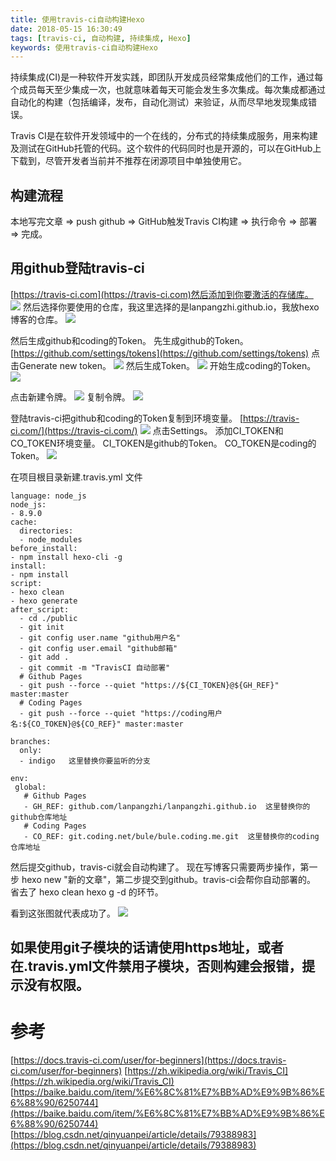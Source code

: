 ```yaml
---
title: 使用travis-ci自动构建Hexo
date: 2018-05-15 16:30:49
tags: [travis-ci, 自动构建, 持续集成, Hexo]
keywords: 使用travis-ci自动构建Hexo
---
```


持续集成(CI)是一种软件开发实践，即团队开发成员经常集成他们的工作，通过每个成员每天至少集成一次，也就意味着每天可能会发生多次集成。每次集成都通过自动化的构建（包括编译，发布，自动化测试）来验证，从而尽早地发现集成错误。
<!--more-->
Travis CI是在软件开发领域中的一个在线的，分布式的持续集成服务，用来构建及测试在GitHub托管的代码。这个软件的代码同时也是开源的，可以在GitHub上下载到，尽管开发者当前并不推荐在闭源项目中单独使用它。

## 构建流程
本地写完文章  =>  push github  =>  GitHub触发Travis CI构建  =>  执行命令  =>  部署  =>   完成。


## 用github登陆travis-ci
[https://travis-ci.com](https://travis-ci.com)然后添加到你要激活的存储库。
![](http://hexo-1252491761.file.myqcloud.com/%E4%BD%BF%E7%94%A8travis-ci%E8%87%AA%E5%8A%A8%E6%9E%84%E5%BB%BAHexo/QQ%E5%9B%BE%E7%89%8720180515180738.png)
然后选择你要使用的仓库，我这里选择的是lanpangzhi.github.io，我放hexo博客的仓库。
![](http://hexo-1252491761.file.myqcloud.com/%E4%BD%BF%E7%94%A8travis-ci%E8%87%AA%E5%8A%A8%E6%9E%84%E5%BB%BAHexo/QQ%E5%9B%BE%E7%89%8720180515180908.png)

然后生成github和coding的Token。
先生成github的Token。
[https://github.com/settings/tokens](https://github.com/settings/tokens)
点击Generate new token。
![](http://hexo-1252491761.file.myqcloud.com/%E4%BD%BF%E7%94%A8travis-ci%E8%87%AA%E5%8A%A8%E6%9E%84%E5%BB%BAHexo/%E5%BE%AE%E4%BF%A1%E5%9B%BE%E7%89%87_20180517132208.png)
然后生成Token。
![](http://hexo-1252491761.file.myqcloud.com/%E4%BD%BF%E7%94%A8travis-ci%E8%87%AA%E5%8A%A8%E6%9E%84%E5%BB%BAHexo/QQ%E5%9B%BE%E7%89%8720180517132418.png)
开始生成coding的Token。
![](http://hexo-1252491761.file.myqcloud.com/%E4%BD%BF%E7%94%A8travis-ci%E8%87%AA%E5%8A%A8%E6%9E%84%E5%BB%BAHexo/QQ%E5%9B%BE%E7%89%8720180517132723.png)

点击新建令牌。
![](http://hexo-1252491761.file.myqcloud.com/%E4%BD%BF%E7%94%A8travis-ci%E8%87%AA%E5%8A%A8%E6%9E%84%E5%BB%BAHexo/QQ%E5%9B%BE%E7%89%8720180517132941.png)
复制令牌。
![](http://hexo-1252491761.file.myqcloud.com/%E4%BD%BF%E7%94%A8travis-ci%E8%87%AA%E5%8A%A8%E6%9E%84%E5%BB%BAHexo/QQ%E5%9B%BE%E7%89%8720180517133513.png)

登陆travis-ci把github和coding的Token复制到环境变量。
[https://travis-ci.com/](https://travis-ci.com/)
![](http://hexo-1252491761.file.myqcloud.com/%E4%BD%BF%E7%94%A8travis-ci%E8%87%AA%E5%8A%A8%E6%9E%84%E5%BB%BAHexo/QQ%E5%9B%BE%E7%89%8720180517133828.png)
点击Settings。
添加CI_TOKEN和CO_TOKEN环境变量。
CI_TOKEN是github的Token。
CO_TOKEN是coding的Token。
![](http://hexo-1252491761.file.myqcloud.com/%E4%BD%BF%E7%94%A8travis-ci%E8%87%AA%E5%8A%A8%E6%9E%84%E5%BB%BAHexo/QQ%E5%9B%BE%E7%89%8720180517134401.png)

在项目根目录新建.travis.yml 文件
```
language: node_js
node_js:
- 8.9.0
cache:
  directories:
  - node_modules
before_install:
- npm install hexo-cli -g
install:
- npm install
script:
- hexo clean
- hexo generate
after_script:
  - cd ./public
  - git init
  - git config user.name "github用户名"
  - git config user.email "github邮箱"
  - git add .
  - git commit -m "TravisCI 自动部署"
  # Github Pages
  - git push --force --quiet "https://${CI_TOKEN}@${GH_REF}" master:master 
  # Coding Pages
  - git push --force --quiet "https://coding用户名:${CO_TOKEN}@${CO_REF}" master:master

branches:
  only:
  - indigo   这里替换你要监听的分支

env:
 global:
   # Github Pages
   - GH_REF: github.com/lanpangzhi/lanpangzhi.github.io  这里替换你的github仓库地址
   # Coding Pages
   - CO_REF: git.coding.net/bule/bule.coding.me.git  这里替换你的coding仓库地址
```

然后提交github，travis-ci就会自动构建了。
现在写博客只需要两步操作，第一步 hexo new "新的文章"，第二步提交到github。travis-ci会帮你自动部署的。
省去了 hexo clean hexo g -d 的环节。

看到这张图就代表成功了。
![](http://hexo-1252491761.file.myqcloud.com/%E4%BD%BF%E7%94%A8travis-ci%E8%87%AA%E5%8A%A8%E6%9E%84%E5%BB%BAHexo/QQ%E5%9B%BE%E7%89%8720180517131546.png)

## 如果使用git子模块的话请使用https地址，或者在.travis.yml文件禁用子模块，否则构建会报错，提示没有权限。

# 参考
[https://docs.travis-ci.com/user/for-beginners](https://docs.travis-ci.com/user/for-beginners)
[https://zh.wikipedia.org/wiki/Travis_CI](https://zh.wikipedia.org/wiki/Travis_CI)
[https://baike.baidu.com/item/%E6%8C%81%E7%BB%AD%E9%9B%86%E6%88%90/6250744](https://baike.baidu.com/item/%E6%8C%81%E7%BB%AD%E9%9B%86%E6%88%90/6250744)
[https://blog.csdn.net/qinyuanpei/article/details/79388983](https://blog.csdn.net/qinyuanpei/article/details/79388983)
